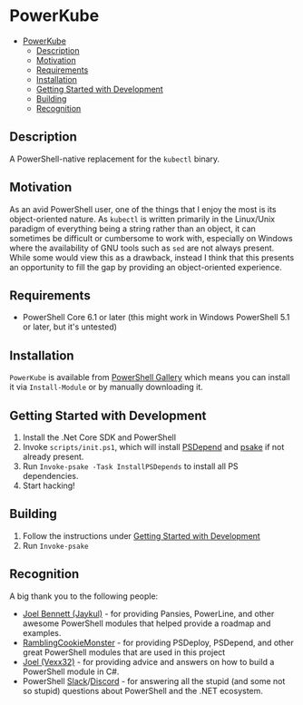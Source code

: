 # PowerKube

<!-- TOC -->

- [PowerKube](#powerkube)
  - [Description](#description)
  - [Motivation](#motivation)
  - [Requirements](#requirements)
  - [Installation](#installation)
  - [Getting Started with Development](#getting-started-with-development)
  - [Building](#building)
  - [Recognition](#recognition)

<!-- /TOC -->

## Description

A PowerShell-native replacement for the `kubectl` binary.

## Motivation

As an avid PowerShell user, one of the things that I enjoy the most is its
object-oriented nature. As `kubectl` is written primarily in the Linux/Unix
paradigm of everything being a string rather than an object, it can sometimes
be difficult or cumbersome to work with, especially on Windows where the
availability of GNU tools such as `sed` are not always present. While some
would view this as a drawback, instead I think that this presents an
opportunity to fill the gap by providing an object-oriented experience.

## Requirements

- PowerShell Core 6.1 or later (this might work in Windows PowerShell 5.1 or
  later, but it's untested)

## Installation

`PowerKube` is available from [PowerShell Gallery](https://www.powershellgallery.com)
which means you can install it via `Install-Module` or by manually downloading it.

## Getting Started with Development

1. Install the .Net Core SDK and PowerShell
1. Invoke `scripts/init.ps1`, which will install [PSDepend](https://github.com/RamblingCookieMonster/PSDepend/) and [psake](https://github.com/psake/psake)
   if not already present.
1. Run `Invoke-psake -Task InstallPSDepends` to install all PS dependencies.
1. Start hacking!

## Building

1. Follow the instructions under [Getting Started with Development](#getting_started_with_development)
1. Run `Invoke-psake`

## Recognition

A big thank you to the following people:

- [Joel Bennett (Jaykul)](https://github.com/jaykul) - for providing Pansies, PowerLine, and other
  awesome PowerShell modules that helped provide a roadmap and examples.
- [RamblingCookieMonster](https://ramblingcookiemonster.github.io/) - for providing PSDeploy,
  PSDepend, and other great PowerShell modules that are used in this project
- [Joel (Vexx32)](https://vexx32.github.io/) - for providing advice and answers on how to
  build a PowerShell module in C#.
- PowerShell [Slack](https://j.mp/psslack)/[Discord](https://j.mp/psdiscord) - for answering all the
  stupid (and some not so stupid) questions about PowerShell and the .NET ecosystem.
